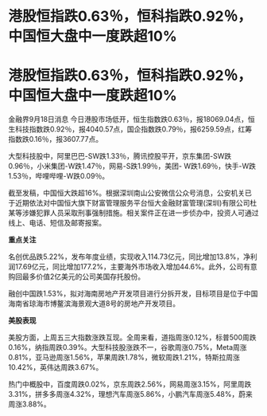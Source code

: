# 港股恒指跌0.63％，恒科指跌0.92％，中国恒大盘中一度跌超10%

# 港股恒指跌0.63％，恒科指跌0.92％，中国恒大盘中一度跌超10%

金融界9月18日消息
今日港股市场低开，恒生指数跌0.63％，报18069.04点，恒生科技指数跌0.92％，报4040.57点，国企指数跌0.79％，报6259.59点，红筹指数跌0.16％，报3607.77点。

大型科技股中，阿里巴巴-SW跌1.33％，腾讯控股平开，京东集团-SW跌0.96％，小米集团-W跌1.47％，网易-S跌1.99％，美团-
W跌1.69％，快手-W跌1.53％，哔哩哔哩-W跌0.09％。

截至发稿，中国恒大跌超16%。根据深圳南山公安微信公众号消息，公安机关已于近期依法对中国恒大旗下财富管理服务平台恒大金融财富管理(深圳)有限公司杜某等涉嫌犯罪人员采取刑事强制措施。相关案件正在进一步侦办中，投资人可通过线上、电话、短信及邮寄报案。

**重点关注**

名创优品跌5.22%，发布年度业绩，实现收入114.73亿元，同比增加13.8%，净利润17.69亿元，同比增加177.2%，主要海外市场收入增加44.6%。此外，公司有意购回最多价值2亿美元的公司美国存托股份。

融创中国跌1.53%，拟对海南房地产开发项目进行分拆开发，目标项目是位于中国海南省琼海市博鳌滨海景观大道8号的房地产开发项目。

**美股表现**

美股方面，上周五三大指数涨跌互现。全周来看，道指周涨0.12%，标普500周跌0.16%，纳指周跌0.39%。大型科技股涨跌不一，谷歌周涨0.75%，Meta周涨0.81%，亚马逊周涨1.56%，苹果周跌1.78%，微软周跌1.21%，特斯拉周涨10.42%，英伟达周跌3.67%。

热门中概股中，百度周跌0.02%，京东周跌2.56%，网易周涨3.15%，阿里周跌3.31%，拼多多周涨4.32%，理想汽车周涨5.86%，小鹏汽车周涨5.48%，蔚来周涨3.88%。

